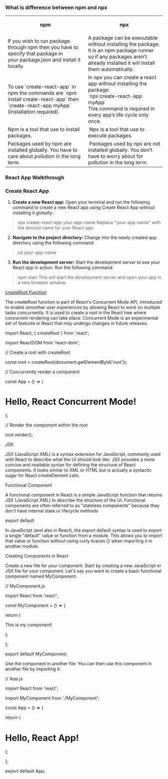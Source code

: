 ### What is difference between npm and npx
<table><tbody><tr><td colspan="2"><p style="text-align:center"><strong>&nbsp;npm&nbsp;</strong></p></td><td colspan="2"><p style="text-align:center"><strong>npx</strong></p></td></tr><tr><td colspan="2">If you wish to run package through npm then you have to specify that package in your&nbsp;package.json and install it locally.</td><td colspan="2">A package can be executable without installing the package. It is an npm package runner so if any packages aren’t already installed it will install them automatically.</td></tr><tr><td colspan="2">To use `create-react-app` in npm the commands are `npm install create-react-app` then `create-react-app myApp` (Installation required).</td><td colspan="2">In npx you can create a react app without installing the package:<br>`npx create-react-app myApp`<br>This command is required in every app’s life cycle only once.</td></tr><tr><td colspan="2">Npm is a tool that use to install packages.</td><td colspan="2">&nbsp;Npx is a tool that use to execute packages.</td></tr><tr><td colspan="2">Packages used by npm are installed globally. You have to care about pollution in the long term.</td><td colspan="2">&nbsp;Packages used by npx are not installed globally. You don’t have to worry about for pollution in the long term.&nbsp;</td></tr></tbody></table>

### React App Walkthrough

### Create React App

1. **Create a new React app:** 
Open your terminal and run the following command to create a new React app using Create React App without installing it globally:
> npx create-react-app your-app-name
> Replace "your-app-name" with the desired name for your React app.
2. **Navigate to the project directory:** 
Change into the newly created app directory using the following command:
> cd your-app-name

3. **Run the development server:**
 Start the development server to see your React app in action. Run the following command:
 > npm start
 > This will start the development server and open your app in a new browser window.


<ins>createRoot Function</ins>

The createRoot function is part of React's Concurrent Mode API, introduced to enable smoother user experiences by allowing React to work on multiple tasks concurrently. It is used to create a root in the React tree where concurrent rendering can take place. Concurrent Mode is an experimental set of features in React that may undergo changes in future releases.



import React, { createRoot } from 'react';

import ReactDOM from 'react-dom';



// Create a root with createRoot

const root = createRoot(document.getElementById('root'));



// Concurrently render a component

const App = () => (

<div>

<h1>Hello, React Concurrent Mode!</h1>

</div>

);



// Render the component within the root

root.render(<App />);

JSX

JSX (JavaScript XML) is a syntax extension for JavaScript, commonly used with React to describe what the UI should look like. JSX provides a more concise and readable syntax for defining the structure of React components. It looks similar to XML or HTML but is actually a syntactic sugar for React.createElement calls.



Functional Component

A functional component in React is a simple JavaScript function that returns JSX (JavaScript XML) to describe the structure of the UI. Functional components are often referred to as "stateless components" because they don't have internal state or lifecycle methods



export default

In JavaScript (and also in React), the export default syntax is used to export a single "default" value or function from a module. This allows you to import that value or function without using curly braces {} when importing it in another module.



Creating Components in React

Create a new file for your component: Start by creating a new JavaScript or JSX file for your component. Let's say you want to create a basic functional component named MyComponent.



// MyComponent.js

import React from 'react';

const MyComponent = () => {

return (

<div>

<p>This is my component!</p>

</div>

);

};

export default MyComponent;

Use the component in another file: You can then use this component in another file by importing it:

// App.js

import React from 'react';

import MyComponent from './MyComponent';

const App = () => {

return (

<div>

<h1>Hello, React App!</h1>

<MyComponent />

</div>

);

};

export default App;
